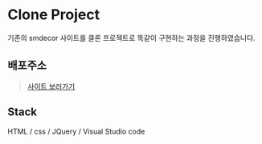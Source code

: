 # Clone Project
기존의 smdecor 사이트를 클론 프로젝트로 똑같이 구현하는 과정을 진행하였습니다.

## 배포주소 
> [사이트 보러가기](https://mkhong210.github.io/clone/)

## Stack 
HTML / css / JQuery / Visual Studio code